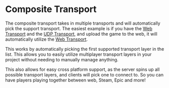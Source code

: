 # Composite Transport

The composite transport takes in multiple transports and will automatically pick the support transport. The easiest example is if you have the [Web Transport](web-transport.md) and the [UDP Transport](udp-transport.md), and upload the game to the web, it will automatically utilize the [Web Transport](web-transport.md).

This works by automatically picking the first supported transport layer in the list. This allows you to easily utilize multiplayer transport layers in your project without needing to manually manage anything.

This also allows for easy cross platform support, as the server spins up all possible transport layers, and clients will pick one to connect to. So you can have players playing together between web, Steam, Epic and more!
